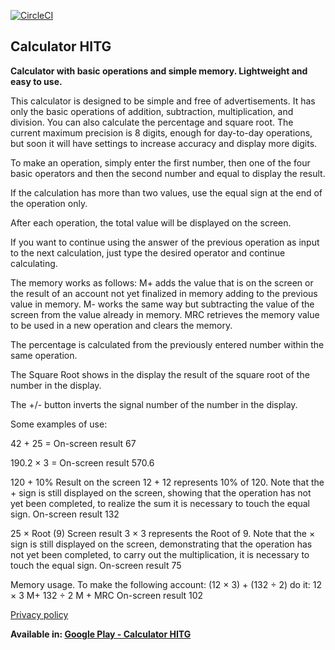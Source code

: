 [![CircleCI](https://circleci.com/gh/helton-isac/CalcHITG.svg?style=shield)](https://circleci.com/gh/helton-isac/CalcHITG)

## Calculator HITG

**Calculator with basic operations and simple memory. Lightweight and easy to use.**

This calculator is designed to be simple and free of advertisements.
It has only the basic operations of addition, subtraction, multiplication, and division.
You can also calculate the percentage and square root.
The current maximum precision is 8 digits, enough for day-to-day operations, but soon it will have settings to increase accuracy and display more digits.

To make an operation, simply enter the first number, then one of the four basic operators and then the second number and equal to display the result.

If the calculation has more than two values, use the equal sign at the end of the operation only.

After each operation, the total value will be displayed on the screen.

If you want to continue using the answer of the previous operation as input to the next calculation, just type the desired operator and continue calculating.

The memory works as follows:
M+ adds the value that is on the screen or the result of an account not yet finalized in memory adding to the previous value in memory.
M- works the same way but subtracting the value of the screen from the value already in memory.
MRC retrieves the memory value to be used in a new operation and clears the memory.

The percentage is calculated from the previously entered number within the same operation.

The Square Root shows in the display the result of the square root of the number in the display.

The +/- button inverts the signal number of the number in the display.

Some examples of use:

42 + 25 =
On-screen result 67

190.2 × 3 =
On-screen result 570.6

120 + 10%
Result on the screen 12 +
12 represents 10% of 120. Note that the + sign is still displayed on the screen, showing that the operation has not yet been completed, to realize the sum it is necessary to touch the equal sign.
On-screen result 132

25 × Root (9)
Screen result 3 ×
3 represents the Root of 9. Note that the × sign is still displayed on the screen, demonstrating that the operation has not yet been completed, to carry out the multiplication, it is necessary to touch the equal sign.
On-screen result 75

Memory usage.
To make the following account:
(12 × 3) + (132 ÷ 2)
do it:
12 × 3 M+ 132 ÷ 2 M + MRC
On-screen result 102

[Privacy policy](privacy_policy.md)

**Available in: [Google Play - Calculator HITG](https://play.google.com/store/apps/details?id=br.com.hitg.calculator "Calculator HITG")**
